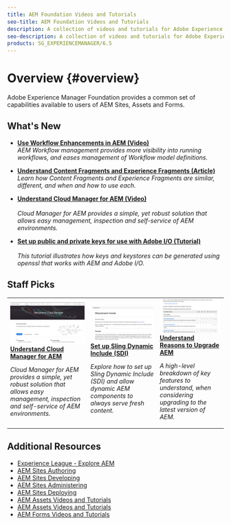 ```yaml
---
title: AEM Foundation Videos and Tutorials
seo-title: AEM Foundation Videos and Tutorials
description: A collection of videos and tutorials for Adobe Experience Manager Foundation. 
seo-description: A collection of videos and tutorials for Adobe Experience Manager Foundation
products: SG_EXPERIENCEMANAGER/6.5
---
```


# Overview {#overview}

Adobe Experience Manager Foundation provides a common set of capabilities available to users of AEM Sites, Assets and Forms.

## What's New

* **[Use Workflow Enhancements in AEM (Video)](./workflow/use-workflow-management.md)**
    <br>
    *AEM Workflow management provides more visibility into running workflows, and eases management of Workflow model definitions.*

* **[Understand Content Fragments and Experience Fragments (Article)](./administration/understand-content-fragments-and-experience-fragments.md)**
    <br>
    *Learn how Content Fragments and Experience Fragments are similar, different, and when and how to use each.*
  
* **[Understand Cloud Manager for AEM (Video)](./cloud-manager/understand-cloud-manager-for-aem.md)**  
    <br>
    *Cloud Manager for AEM provides a simple, yet robust solution that allows easy management, inspection and self-service of AEM environments.*

* **[Set up public and private keys for use with Adobe I/O (Tutorial)](./authentication/set-up-public-private-keys-for-use-with-aem-and-adobe-io.md)**  
    <br>
    *This tutorial illustrates how keys and keystores can be generated using openssl that works with AEM and Adobe I/O.*

## Staff Picks

<table>
<tr>
  <td>
    <a href="./cloud-manager/understand-cloud-manager-for-aem.md">
    <img alt="Understand Cloud Manager for AEM" src="./cloud-manager/assets/understand-cloud-manager-for-aem/thumbnail.png" />
    </a>
    <div>
     <a href="./cloud-manager/understand-cloud-manager-for-aem.md">
    <strong>Understand Cloud Manager for AEM</strong>
    </a>
    </div>
    <p>
    <em>Cloud Manager for AEM provides a simple, yet robust solution that allows easy management, inspection and self-service of AEM environments.</em>
    <p>
  </td>
   <td>
    <a href="./development/set-up-sling-dynamic-include.md">
    <img alt="Set up Sling Dynamic Include (SDI)" src="./development/assets/set-up-sling-dynamic-include/thumbnail.png" />
    </a>
     <div>
     <a href="./development/set-up-sling-dynamic-include.md">
    <strong>Set up Sling Dynamic Include (SDI)</strong>
    </a>
    </div>
    <p>
    <em>Explore how to set up Sling Dynamic Include (SDI) and allow dynamic AEM components to always serve fresh content.</em>
    <p>
  </td>
  <td>
    <a href="./administration/understand-reasons-to-upgrade.md">
    <img alt="Understanding Reasons to Upgrade AEM" src="./administration/assets/understand-reasons-to-upgrade/thumbnail.png" />
    </a>
    <div>
    <a href="./administration/understand-reasons-to-upgrade.md">
    <strong>Understand Reasons to Upgrade AEM</strong>
    </a>
    </div>
    <p>
    <em>A high-level breakdown of key features to understand, when considering upgrading to the latest version of AEM.</em>
    </p>
  </td>
</tr>
</table>

## Additional Resources

* [Experience League - Explore AEM](https://experienceleague.adobe.com/#recommended/solutions/experience-manager)
* [AEM Sites Authoring](https://helpx.adobe.com/experience-manager/6-5/sites/authoring/user-guide.html)
* [AEM Sites Developing](https://helpx.adobe.com/experience-manager/6-5/sites/developing/user-guide.html)
* [AEM Sites Administering](https://helpx.adobe.com/experience-manager/6-5/sites/administering/user-guide.html)
* [AEM Sites Deploying](https://helpx.adobe.com/experience-manager/6-5/sites/deploying/user-guide.html)
* [AEM Assets Videos and Tutorials](/help/sites/overview.md)
* [AEM Assets Videos and Tutorials](/help/assets/overview.md)
* [AEM Forms Videos and Tutorials](/help/forms/introduction.md)

